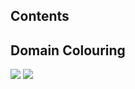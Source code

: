 ## Contents

## Domain Colouring

![](/img/cartoons/pmath352/_BROKEN-pmath-352-domain-colouring-1.png)
![](/img/cartoons/pmath352/_BROKEN-pmath-352-domain-colouring-2.png)
